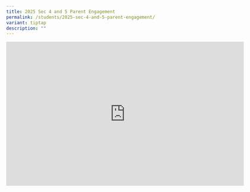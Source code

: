 ```yaml
---
title: 2025 Sec 4 and 5 Parent Engagement
permalink: /students/2025-sec-4-and-5-parent-engagement/
variant: tiptap
description: ""
---
```

<div class="iframe-wrapper">
<iframe height="389" width="640" allowfullscreen="true" frameborder="0" src="https://docs.google.com/presentation/d/e/2PACX-1vSKrgZVeH8UANAIRpgGCanhOlPtJe9uIBw_hRU-Mv1c_ljybSJxlEA5g2EilsaodA/embed?start=true&amp;loop=true&amp;delayms=3000"></iframe>
</div>
<p></p>